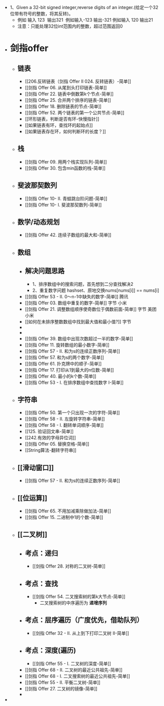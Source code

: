 - 1、Given a 32-bit signed integer,reverse digits of an integer.(给定一个32位带有符号的整数，将其反转)。
	- 例如 输入 123  输出321  例如输入-123 输出-321 例如输入 120 输出21
	- 注意：只能处理32位int范围内的整数，超过范围返回0
- # 剑指offer
	- ## 链表
		- [[206.反转链表（剑指 Offer II 024. 反转链表）-简单]]
		- [[剑指 Offer 06. 从尾到头打印链表-简单]]
		- [[剑指 Offer 22. 链表中倒数第k个节点-简单]]
		- [[剑指 Offer 25. 合并两个排序的链表-简单]]
		- [[剑指 Offer 18. 删除链表的节点-简单]]
		- [[剑指 Offer 52. 两个链表的第一个公共节点-简单]]
		- [[环形链表，判断是否有环-快慢指针]]
		- [[如果链表有环，查找环的起始点]]
		- [[如果链表存在环，如何判断环的长度？]]
	- ## 栈
		- [[剑指 Offer 09. 用两个栈实现队列-简单]]
		- [[剑指 Offer 30. 包含min函数的栈-简单]]
	- ## 斐波那契数列
		- [[剑指 Offer 10- II. 青蛙跳台阶问题-简单]]
		- [[剑指 Offer 10- I. 斐波那契数列-简单]]
	- ## 数学/动态规划
		- [[剑指 Offer 42. 连续子数组的最大和-简单]]
	- ## 数组
		- ## 解决问题思路
			- 1、排序数组中的搜索问题，首先想到二分查找解决2
			- 2、重复数字问题  hashset、原地交换nums[nums[i]] == nums[i]
		- [[剑指 Offer 53 - II. 0～n-1中缺失的数字-简单]] 腾讯
		- [[剑指 Offer 03. 数组中重复的数字-简单]] 字节 小米
		- [[剑指 Offer 21. 调整数组顺序使奇数位于偶数前面-简单]] 字节 美团 小米
		- [[如何在未排序整数数组中找到最大值和最小值?]] 字节
		-
		-
		- [[剑指 Offer 39. 数组中出现次数超过一半的数字-简单]]
		- [[剑指 Offer 11. 旋转数组的最小数字-简单]]
		- [[剑指 Offer 57 - II. 和为s的连续正数序列-简单]]
		- [[剑指 Offer 57. 和为s的两个数字-简单]]
		- [[剑指 Offer 61. 扑克牌中的顺子-简单]]
		- [[剑指 Offer 17. 打印从1到最大的n位数-简单]]
		- [[剑指 Offer 40. 最小的k个数-简单]]
		- [[剑指 Offer 53 - I. 在排序数组中查找数字 I-简单]]
	- ## 字符串
		- [[剑指 Offer 50. 第一个只出现一次的字符-简单]]
		- [[剑指 Offer 58 - II. 左旋转字符串-简单]]
		- [[剑指 Offer 58 - I. 翻转单词顺序-简单]]
		- [[125. 验证回文串-简单]]
		- [[242.有效的字母异位词]]
		- [[剑指 Offer 05. 替换空格-简单]]
		- [[String算法-翻转字符串]]
	- ## [[滑动窗口]]
		- [[剑指 Offer 57 - II. 和为s的连续正数序列-简单]]
	- ## [[位运算]]
		- [[剑指 Offer 65. 不用加减乘除做加法-简单]]
		- [[剑指 Offer 15. 二进制中1的个数-简单]]
	- ## [[二叉树]]
		- ## 考点：递归
			- [[剑指 Offer 28. 对称的二叉树-简单]]
		- ## 考点：查找
			- [[剑指 Offer 54. 二叉搜索树的第k大节点-简单]]
				- 二叉搜索树的中序遍历为 **递增序列**
		- ## 考点：层序遍历（广度优先，借助队列）
			- [[剑指 Offer 32 - II. 从上到下打印二叉树 II-简单]]
		- ## 考点：深度(遍历)
			- [[剑指 Offer 55 - I. 二叉树的深度-简单]]
		- [[剑指 Offer 68 - II. 二叉树的最近公共祖先-简单]]
		- [[剑指 Offer 68 - I. 二叉搜索树的最近公共祖先-简单]]
		- [[剑指 Offer 55 - II. 平衡二叉树-简单]]
		- [[剑指 Offer 27. 二叉树的镜像-简单]]
		-
-